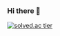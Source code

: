 ### Hi there 👋

[![solved.ac tier](http://mazassumnida.wtf/api/generate_badge?boj={xo294})](https://solved.ac/{xo294})

<!--
**pyapyapya/pyapyapya** is a ✨ _special_ ✨ repository because its `README.md` (this file) appears on your GitHub profile.

Here are some ideas to get you started:

- 🔭 I’m currently working on ...
- 🌱 I’m currently learning ...
- 👯 I’m looking to collaborate on ...
- 🤔 I’m looking for help with ...
- 💬 Ask me about ...
- 📫 How to reach me: ...
- 😄 Pronouns: ...
- ⚡ Fun fact: ...
-->
